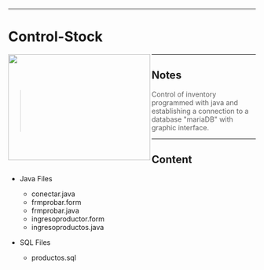 
_ _ _
# Control-Stock
<img align="left" width="289" height="216" src="https://static.wixstatic.com/media/2a137c_445bb5c8b28a4741ab6776cbed4c3300.png">

_ _ _
## Notes
> Control of inventory programmed with java and establishing a connection to a database "mariaDB" with graphic interface.
_  _ _




##  Content
* Java Files 
  * conectar.java
  * frmprobar.form
  * frmprobar.java
  * ingresoproductor.form
  * ingresoproductos.java
  
* SQL Files
  * productos.sql
